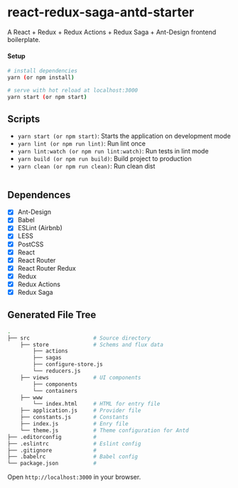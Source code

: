 # react-redux-saga-antd-starter

A React + Redux + Redux Actions + Redux Saga + Ant-Design frontend boilerplate.

#### Setup
```bash
# install dependencies
yarn (or npm install)

# serve with hot reload at localhost:3000
yarn start (or npm start)

```
## Scripts

- `yarn start (or npm start)`: Starts the application on development mode
- `yarn lint (or npm run lint)`: Run lint once
- `yarn lint:watch (or npm run lint:watch)`: Run tests in lint mode
- `yarn build (or npm run build)`: Build project to production
- `yarn clean (or npm run clean)`: Run clean dist

```
``` 
## Dependences

- [x] Ant-Design
- [x] Babel
- [x] ESLint (Airbnb)
- [x] LESS
- [x] PostCSS
- [x] React
- [x] React Router
- [x] React Router Redux
- [x] Redux
- [x] Redux Actions
- [x] Redux Saga

## Generated File Tree

```bash
.
├── src                    # Source directory
    ├── store              # Schems and flux data
        ├── actions
        ├── sagas
        ├── configure-store.js        
        └── reducers.js
    ├── views              # UI components
        ├── components
        └── containers
    ├── www
        └── index.html     # HTML for entry file
    ├── application.js     # Provider file
    ├── constants.js       # Constants
    ├── index.js           # Enry file
    └── theme.js           # Theme configuration for Antd
├── .editorconfig          #
├── .eslintrc              # Eslint config
├── .gitignore             #
├── .babelrc               # Babel config
└── package.json           #
```
Open `http://localhost:3000` in your browser.
